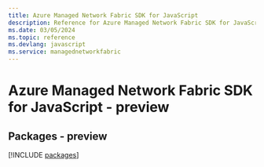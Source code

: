 ```yaml
---
title: Azure Managed Network Fabric SDK for JavaScript
description: Reference for Azure Managed Network Fabric SDK for JavaScript
ms.date: 03/05/2024
ms.topic: reference
ms.devlang: javascript
ms.service: managednetworkfabric
---
```

# Azure Managed Network Fabric SDK for JavaScript - preview
## Packages - preview
[!INCLUDE [packages](managed-network-fabric-index.md)]